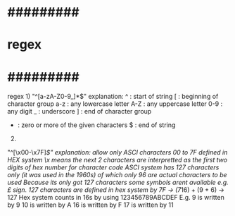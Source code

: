 # ######### #
#   regex   #
# ######### #

regex
1)
"^[a-zA-Z0-9_]*$"
explanation:
^ : start of string
[ : beginning of character group
a-z : any lowercase letter
A-Z : any uppercase letter
0-9 : any digit
_ : underscore
] : end of character group
* : zero or more of the given characters
$ : end of string

2)
"^[\x00-\x7F]*$"
explanation:
allow only ASCI characters 00 to 7F defined in HEX system
\x means the next 2 characters are interpretted as the first two digits of hex number for character code
ASCI system has 127 characters only (it was used in the 1960s) of which only 96 are actual characters to be used
Because its only got 127 characters some symbols arent available e.g. £ sign.
127 characters are defined in hex system by 7F -> (7*16) + (9 + 6) -> 127
Hex system counts in 16s by using 123456789ABCDEF 
E.g. 9 is written by 9
     10 is written by A
     16 is written by F
     17 is written by 11
